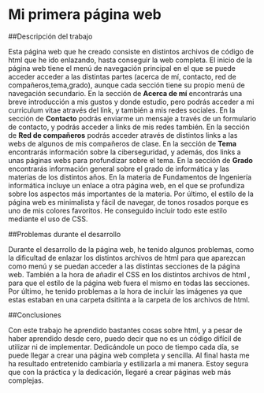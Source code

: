 # **Mi primera página web**

##Descripción del trabajo

Esta página web que he creado consiste en distintos archivos de código de html
que he ido enlazando, hasta conseguir la web completa.
El inicio de la página web tiene el menú de navegación principal en el que se puede acceder acceder a las distintas partes (acerca de mí, contacto, red de compañeros,tema,grado), aunque cada sección tiene su propio menú de navegación secundario.
En la sección de **Acerca de mí** encontrarás una breve introducción a mis gustos y donde estudio, pero podrás acceder a mi curriculum vitae através del link, y también a mis redes sociales.
En la sección de **Contacto** podrás enviarme un mensaje a través de un formulario de contacto, y podrás acceder a links de mis redes también.
En la sección de **Red de compañeros** podrás acceder através de distintos links a las webs de algunos de mis compañeros de clase.
En la sección de **Tema** encontrarás información sobre la ciberseguridad, y además, dos links a unas páginas webs para profundizar sobre el tema.
En la sección de **Grado** encontrarás información general sobre el grado de informática y las materias de los distintos años. En la materia de Fundamentos de Ingeniería informática incluye un enlace a otra página web, en el que se profundiza sobre los aspectos más importantes de la materia.
Por último, el estilo de la página web es minimalista y fácil de navegar, de tonos rosados porque es uno de mis colores favoritos. He conseguido incluir todo este estilo mediante el uso de CSS.

##Problemas durante el desarrollo

Durante el desarrollo de la página web, he tenido algunos problemas, como la dificultad de enlazar los distintos archivos de html para que aparezcan como menú y se puedan acceder a las distintas secciones de la página web. También a la hora de añadir el CSS en los distintos archivos de html , para que el estilo de la página web fuera el mismo en todas las secciones. Por último, he tenido problemas a la hora de incluir las imágenes ya que estas estaban en una carpeta dsitinta a la carpeta de los archivos de html.

##Conclusiones

Con este trabajo he aprendido bastantes cosas sobre html, y a pesar de haber aprendido desde cero, puedo decir que no es un código difícil de utilizar ni de implementar. Dedicándole un poco de tiempo cada día, se puede llegar a crear una página web completa y sencilla. Al final hasta me ha resultado entretenido cambiarla y estilizarla a mi manera. Estoy segura que con la práctica y la dedicación, llegaré a crear páginas web más complejas. 
